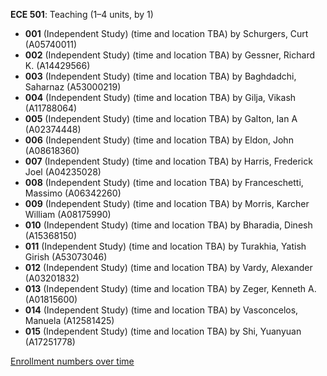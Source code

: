 **ECE 501**: Teaching (1–4 units, by 1)

- **001** (Independent Study) (time and location TBA) by Schurgers, Curt (A05740011)
- **002** (Independent Study) (time and location TBA) by Gessner, Richard K. (A14429566)
- **003** (Independent Study) (time and location TBA) by Baghdadchi, Saharnaz (A53000219)
- **004** (Independent Study) (time and location TBA) by Gilja, Vikash (A11788064)
- **005** (Independent Study) (time and location TBA) by Galton, Ian A (A02374448)
- **006** (Independent Study) (time and location TBA) by Eldon, John (A08618360)
- **007** (Independent Study) (time and location TBA) by Harris, Frederick Joel (A04235028)
- **008** (Independent Study) (time and location TBA) by Franceschetti, Massimo (A06342260)
- **009** (Independent Study) (time and location TBA) by Morris, Karcher William (A08175990)
- **010** (Independent Study) (time and location TBA) by Bharadia, Dinesh (A15368150)
- **011** (Independent Study) (time and location TBA) by Turakhia, Yatish Girish (A53073046)
- **012** (Independent Study) (time and location TBA) by Vardy, Alexander (A03201832)
- **013** (Independent Study) (time and location TBA) by Zeger, Kenneth A. (A01815600)
- **014** (Independent Study) (time and location TBA) by Vasconcelos, Manuela (A12581425)
- **015** (Independent Study) (time and location TBA) by Shi, Yuanyuan (A17251778)

[Enrollment numbers over time](./ECE501.tsv)
